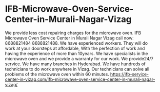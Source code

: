 # IFB-Microwave-Oven-Service-Center-in-Murali-Nagar-Vizag
 We provide less cost repairing charges for the microwave oven. IFB Microwave Oven Service Center in Murali Nagar Vizag call now: 8688821484 8688821488. We have experienced workers. They will do work at your doorsteps at affordable, With the perfection of work and having the experience of more than 10years. We have specialists in the microwave oven and we provide a warranty for our work. We provide24/7 service. We have many branches in Hyderabad. We have hundreds of technicians to do work anywhere in Vizag. Our technicians can solve all problems of the microwave oven within 60 minutes.  https://ifb-service-center-in-vizag.com/ifb-microwave-oven-service-center-in-murali-nagar-vizag/
